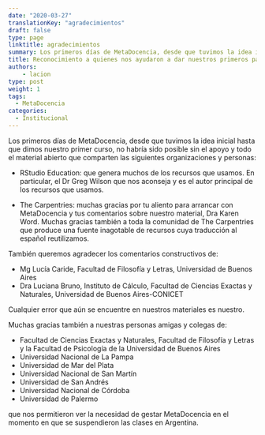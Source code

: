 ```yaml
---
date: "2020-03-27"
translationKey: "agradecimientos"
draft: false
type: page
linktitle: agradecimientos
summary: Los primeros días de MetaDocencia, desde que tuvimos la idea inicial hasta que dimos nuestro primer curso, no habría sido posible sin el apoyo y todo el material abierto que comparten varias organizaciones y personas.
title: Reconocimiento a quienes nos ayudaron a dar nuestros primeros pasos
authors: 
    - lacion
type: post
weight: 1
tags: 
  - MetaDocencia
categories:
  - Institucional
---
```

Los primeros días de MetaDocencia, desde que tuvimos la idea inicial hasta que dimos nuestro primer curso, no habría sido posible sin el apoyo y todo el material abierto que comparten las siguientes organizaciones y personas:

* RStudio Education: que genera muchos de los recursos que usamos. En particular, el Dr Greg Wilson que nos aconseja y es el autor principal de los recursos que usamos.

* The Carpentries: muchas gracias por tu aliento para arrancar con MetaDocencia y tus comentarios sobre nuestro material, Dra Karen Word. Muchas gracias también a toda la comunidad de The Carpentries que produce una fuente inagotable de recursos cuya traducción al español reutilizamos.

También queremos agradecer los comentarios constructivos de:

* Mg Lucía Caride, Facultad de Filosofía y Letras, Universidad de Buenos Aires
* Dra Luciana Bruno, Instituto de Cálculo, Facultad de Ciencias Exactas y Naturales, Universidad de Buenos Aires-CONICET

Cualquier error que aún se encuentre en nuestros materiales es nuestro.

Muchas gracias también a nuestras personas amigas y colegas de:

* Facultad de Ciencias Exactas y Naturales, Facultad de Filosofía y Letras y la Facultad de Psicología de la Universidad de Buenos Aires
* Universidad Nacional de La Pampa
* Universidad de Mar del Plata
* Universidad Nacional de San Martín
* Universidad de San Andrés
* Universidad Nacional de Córdoba
* Universidad de Palermo

que nos permitieron ver la necesidad de gestar MetaDocencia en el momento en que se suspendieron las clases en Argentina.
